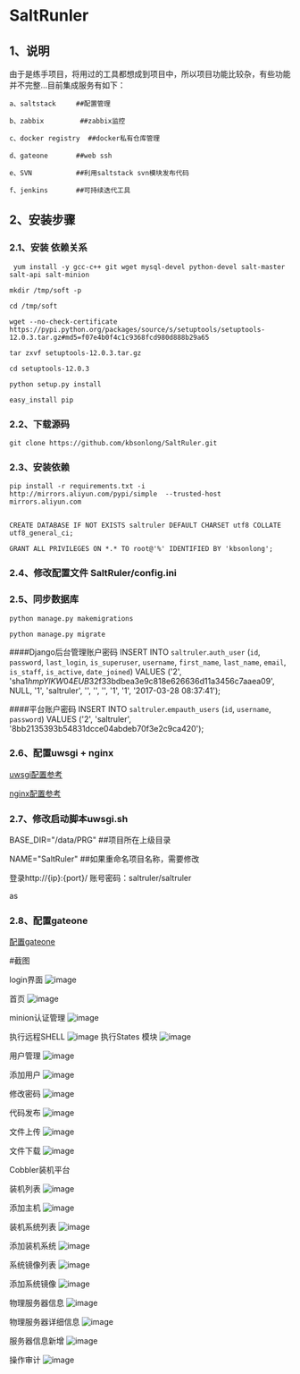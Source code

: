 # SaltRunler


## 1、说明
由于是练手项目，将用过的工具都想成到项目中，所以项目功能比较杂，有些功能并不完整...目前集成服务有如下：

    a、saltstack     ##配置管理
    
    b、zabbix         ##zabbix监控
    
    c、docker registry  ##docker私有仓库管理
    
    d、gateone       ##web ssh
    
    e、SVN           ##利用saltstack svn模块发布代码
    
    f、jenkins       ##可持续迭代工具


##  2、安装步骤
### 2.1、安装 依赖关系
 
     yum install -y gcc-c++ git wget mysql-devel python-devel salt-master salt-api salt-minion 
    
    mkdir /tmp/soft -p 
    
    cd /tmp/soft 
    
    wget --no-check-certificate https://pypi.python.org/packages/source/s/setuptools/setuptools-12.0.3.tar.gz#md5=f07e4b0f4c1c9368fcd980d888b29a65 
    
    tar zxvf setuptools-12.0.3.tar.gz 
    
    cd setuptools-12.0.3 
    
    python setup.py install 
    
    easy_install pip  

### 2.2、下载源码

    git clone https://github.com/kbsonlong/SaltRuler.git

### 2.3、安装依赖

    pip install -r requirements.txt -i http://mirrors.aliyun.com/pypi/simple  --trusted-host mirrors.aliyun.com


    CREATE DATABASE IF NOT EXISTS saltruler DEFAULT CHARSET utf8 COLLATE utf8_general_ci;

    GRANT ALL PRIVILEGES ON *.* TO root@'%' IDENTIFIED BY 'kbsonlong';

### 2.4、修改配置文件 SaltRuler/config.ini


### 2.5、同步数据库

    python manage.py makemigrations
    
    python manage.py migrate

####Django后台管理账户密码
    INSERT INTO `saltruler`.`auth_user` (`id`, `password`, `last_login`, `is_superuser`, `username`, `first_name`, `last_name`, `email`, `is_staff`, `is_active`, `date_joined`) VALUES ('2', 'sha1$hmpYlKW04EUB$32f33bdbea3e9c818e626636d11a3456c7aaea09', NULL, '1', 'saltruler', '', '', '', '1', '1', '2017-03-28 08:37:41');

####平台账户密码
    INSERT INTO `saltruler`.`empauth_users` (`id`, `username`, `password`) VALUES ('2', 'saltruler', '8bb2135393b54831dcce04abdeb70f3e2c9ca420');


### 2.6、配置uwsgi + nginx

[uwsgi配置参考](/uwsgi.ini)

[nginx配置参考](/uwsgi_nginx.conf)


### 2.7、修改启动脚本uwsgi.sh

BASE_DIR="/data/PRG"         ##项目所在上级目录

NAME="SaltRuler"             ##如果重命名项目名称，需要修改

登录http://{ip}:{port}/
账号密码：saltruler/saltruler

as

### 2.8、配置gateone
[配置gateone](/gateone/README.md)

#截图


login界面
![image](/screenshots/login.jpg)

首页
![image](/screenshots/home.png)

minion认证管理
![image](/screenshots/minion_auth_man.png)



执行远程SHELL
![image](/screenshots/command.png)
执行States 模块
![image](/screenshots/STATES_Modules.png)

用户管理
![image](/screenshots/userinfo.png)

添加用户
![image](/screenshots/useradd.png)

修改密码
![image](/screenshots/userchange.png)


代码发布
![image](/screenshots/svn.png)

文件上传
![image](/screenshots/uploadfile.png)

文件下载
![image](/screenshots/downloadfile.png)


Cobbler装机平台

装机列表
![image](/screenshots/装机列表.png)

添加主机
![image](/screenshots/添加主机.png)

装机系统列表
![image](/screenshots/cobbler_profile.png)

添加装机系统
![image](/screenshots/添加装机系统.png)

系统镜像列表
![image](/screenshots/系统镜像列表.png)

添加系统镜像
![image](/screenshots/添加系统镜像.png)


物理服务器信息
![image](/screenshots/physical_server_info.png)

物理服务器详细信息
![image](/screenshots/physical_server_details_info.png)

服务器信息新增
![image](/screenshots/server_info_add.png)


操作审计
![image](/screenshots/shenji.png)


